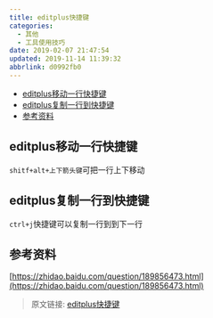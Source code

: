 ```yaml
---
title: editplus快捷键
categories: 
  - 其他
  - 工具使用技巧
date: 2019-02-07 21:47:54
updated: 2019-11-14 11:39:32
abbrlink: d0992fb0
---
```

<div id='my_toc'>

- [editplus移动一行快捷键](/blog/d0992fb0/#editplus移动一行快捷键)
- [editplus复制一行到快捷键](/blog/d0992fb0/#editplus复制一行到快捷键)
- [参考资料](/blog/d0992fb0/#参考资料)

</div>
<!--more-->
<script>if (navigator.platform.toLowerCase() == 'win32'){document.getElementById('my_toc').style.display = 'none';}</script>

<!--end-->
## editplus移动一行快捷键 ##
`shitf+alt+上下箭头键`可把一行上下移动
## editplus复制一行到快捷键 ##
`ctrl+j`快捷键可以复制一行到到下一行
## 参考资料 ##
[https://zhidao.baidu.com/question/189856473.html](https://zhidao.baidu.com/question/189856473.html)

>原文链接: [editplus快捷键](https://lanlan2017.github.io/blog/d0992fb0/)
